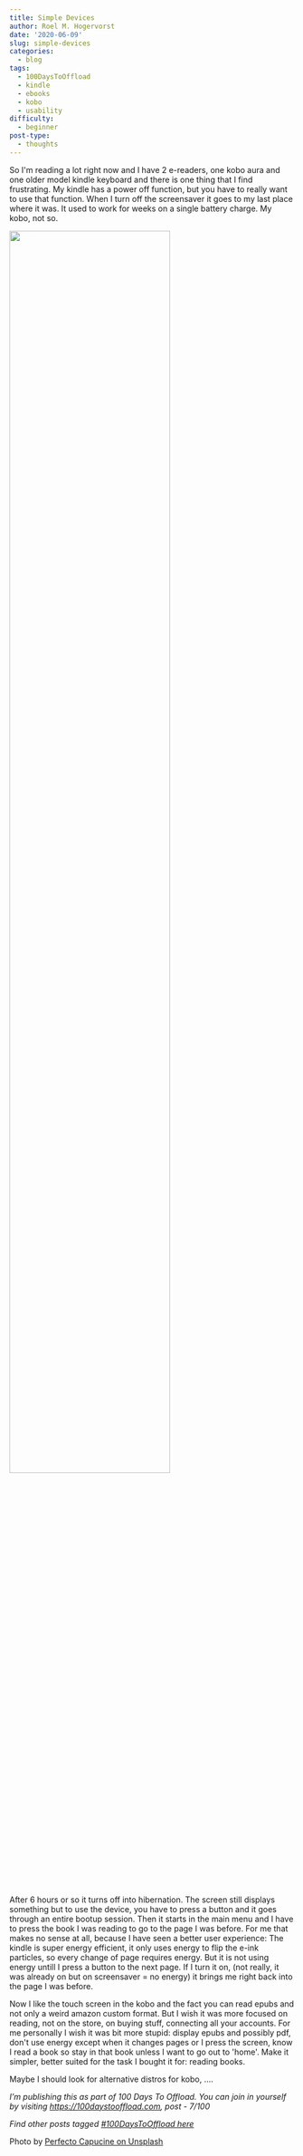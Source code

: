 ```yaml
---
title: Simple Devices
author: Roel M. Hogervorst
date: '2020-06-09'
slug: simple-devices
categories:
  - blog
tags:
  - 100DaysToOffload
  - kindle
  - ebooks
  - kobo
  - usability
difficulty:
  - beginner
post-type:
  - thoughts
---
```


So I'm reading a lot right now and I have 2 e-readers, one kobo aura and one older model kindle keyboard and there is one thing that I find frustrating. My kindle has a power off function, but you have to really want
to use that function. When I turn off the screensaver it goes to my last place where it was. It used to work for weeks on a single battery charge. My kobo, not so. 

<img src="/2020-06-09-simple-devices/index_files/perfecto-capucine-3gC4gBnD3Xs-unsplash.jpg" alt="" width="75%"/>

After 6 hours or so it turns off into hibernation. The screen still displays something but to use the device, you have to press a button and it goes through an entire bootup session. Then it starts in the main menu and I have to press the book I was reading to go to the page I was before.
For me that makes no sense at all, because I have seen a better user experience: The kindle is super energy efficient, it only uses energy to flip the e-ink particles, so every change of page requires energy. But it is not using energy untill I press a button to the next page. If I turn it on, (not really, it was already on but on screensaver = no energy) it brings me right back into the page I was before.

Now I like the touch screen in the kobo and the fact you can read epubs and not only a weird amazon custom format. But I wish it was more focused on reading, not on the store, on buying stuff, connecting all your accounts. For me personally I wish it was bit more stupid: display epubs and possibly pdf, don't use energy except when it changes pages or I press the screen, know I read a book so stay in that book unless I want to go out to 'home'. Make it simpler, better suited for the task I bought it for: reading books.

Maybe I should look for alternative distros for kobo, .... 

*I’m publishing this as part of 100 Days To Offload. You can join in yourself by visiting https://100daystooffload.com, post - 7/100*

*Find other posts tagged  [#100DaysToOffload here](https://notes.rmhogervorst.nl/tags/100DaysToOffload/)*

Photo by [Perfecto Capucine on Unsplash](https://unsplash.com/photos/3gC4gBnD3Xs)
